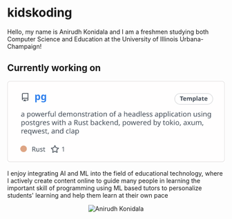 # kidskoding

Hello, my name is Anirudh Konidala and
I am a freshmen studying both Computer Science and Education at the University of Illinois Urbana-Champaign!

## Currently working on

[![pg](./current_repo_card.svg)](https://github.com/kidskoding/pg)

I enjoy integrating AI and ML into the field of educational technology, where I actively
create content online to guide many people
in learning the important skill of programming using ML based tutors to
personalize students' learning and help them learn at their own pace

<p align="center">
  <img src="./anirudh.png" alt="Anirudh Konidala" width="33%">
</p>
